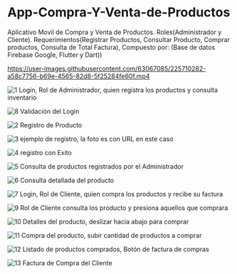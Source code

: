 # App-Compra-Y-Venta-de-Productos
Aplicativo Movil de Compra y Venta de Productos. Roles(Administrador y Cliente). Requerimientos(Registrar Productos, Consultar Producto, Comprar productos, Consulta de Total Factura), Compuesto por: (Base de datos Firebase Google, Flutter y Dart))

https://user-images.githubusercontent.com/63067085/225710282-a58c7756-b69e-4565-82d8-5f25284fe60f.mp4

![1](https://user-images.githubusercontent.com/63067085/225711785-11138aa9-08d6-4155-b22a-1029c57d8f00.jpeg)
Login, Rol de Administrador, quien registra los productos y consulta inventario

![8](https://user-images.githubusercontent.com/63067085/225711803-66f83058-676b-406c-b3a0-5b2f75c08a33.jpeg)
Validación del Login

![2](https://user-images.githubusercontent.com/63067085/225711790-ecccc52a-8e5d-473c-9fff-3abeec572435.jpeg)
Registro de Producto

![3](https://user-images.githubusercontent.com/63067085/225711793-a0499744-165f-4975-9b25-f0bf32eb2da8.jpeg)
ejemplo de registro, la foto es con URL en este caso

![4](https://user-images.githubusercontent.com/63067085/225711795-fc56327f-98eb-451d-ac4f-010392be500e.jpeg)
registro con Exito

![5](https://user-images.githubusercontent.com/63067085/225711798-5d790aa9-9633-485e-a457-50a8a6381c0e.jpeg)
Consulta de productos registrados por el Administrador

![6](https://user-images.githubusercontent.com/63067085/225711799-e5fd94db-9a6c-47dd-8ca7-d5c1cf31b283.jpeg)
Consulta detallada del producto

![7](https://user-images.githubusercontent.com/63067085/225711800-8a5479f8-4995-4c89-bdf5-e19b05a4a994.jpeg)
Login, Rol de Cliente, quien compra los productos y recibe su factura

![9](https://user-images.githubusercontent.com/63067085/225711804-780fa145-94c7-42c6-a11e-46f4758faacd.jpeg)
Rol de Cliente consulta los producto y presiona aquellos que comprara

![10](https://user-images.githubusercontent.com/63067085/225711806-5d75f6cd-a1b4-4287-a9b2-7e05e608e7e2.jpeg)
Detalles del producto, deslizar hacia abajo para comprar

![11](https://user-images.githubusercontent.com/63067085/225711807-cfae3b47-0513-47d1-b769-558429924487.jpeg)
Compra del producto, subir cantidad de productos a comprar

![12](https://user-images.githubusercontent.com/63067085/225711810-613db4bb-f07c-46e1-a36b-c1525146a94a.jpeg)
Listado de productos comprados, Botón de factura de compras

![13](https://user-images.githubusercontent.com/63067085/225711811-f0f2fd47-1b76-49c4-bd0f-583d7e8f5b04.jpeg)
Factura de Compra del Cliente


